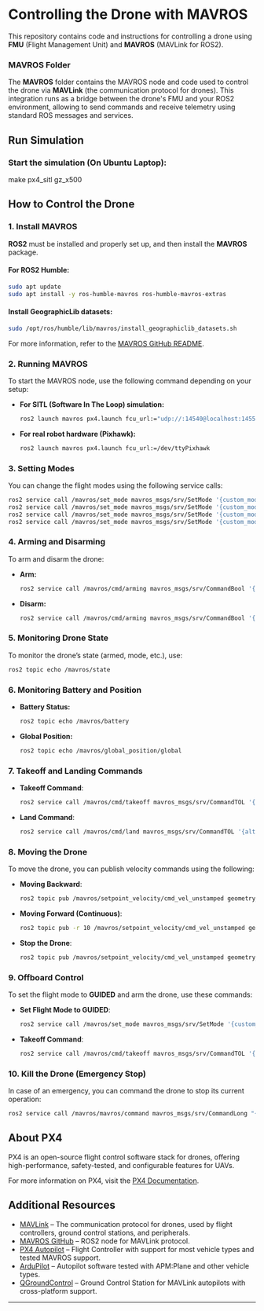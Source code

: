 # Controlling the Drone with MAVROS

This repository contains code and instructions for controlling a drone using **FMU** (Flight Management Unit) and **MAVROS** (MAVLink for ROS2). 

### **MAVROS Folder**

The **MAVROS** folder contains the MAVROS node and code used to control the drone via **MAVLink** (the communication protocol for drones). This integration runs as a bridge between the drone's FMU and your ROS2 environment, allowing to send commands and receive telemetry using standard ROS messages and services.

## Run Simulation

### Start the simulation (On Ubuntu Laptop):

make px4_sitl gz_x500

## How to Control the Drone

### **1. Install MAVROS**

**ROS2** must be installed and properly set up, and then install the **MAVROS** package.

#### For ROS2 Humble:

```bash
sudo apt update
sudo apt install -y ros-humble-mavros ros-humble-mavros-extras
```

#### Install GeographicLib datasets:

```bash
sudo /opt/ros/humble/lib/mavros/install_geographiclib_datasets.sh
```

For more information, refer to the [MAVROS GitHub README](https://github.com/mavlink/mavros/blob/ros2/mavros/README.md).

### **2. Running MAVROS**

To start the MAVROS node, use the following command depending on your setup:

- **For SITL (Software In The Loop) simulation:**

  ```bash
  ros2 launch mavros px4.launch fcu_url:="udp://:14540@localhost:14557"
  ```

- **For real robot hardware (Pixhawk):**

  ```bash
  ros2 launch mavros px4.launch fcu_url:=/dev/ttyPixhawk
  ```

### **3. Setting Modes**

You can change the flight modes using the following service calls:

```bash
ros2 service call /mavros/set_mode mavros_msgs/srv/SetMode '{custom_mode: "MANUAL"}'
ros2 service call /mavros/set_mode mavros_msgs/srv/SetMode '{custom_mode: "STABILIZED"}'
ros2 service call /mavros/set_mode mavros_msgs/srv/SetMode '{custom_mode: "AUTO.TAKEOFF"}'
ros2 service call /mavros/set_mode mavros_msgs/srv/SetMode '{custom_mode: "AUTO.LAND"}'
```

### **4. Arming and Disarming**

To arm and disarm the drone:

- **Arm:**

  ```bash
  ros2 service call /mavros/cmd/arming mavros_msgs/srv/CommandBool '{value: true}'
  ```

- **Disarm:**

  ```bash
  ros2 service call /mavros/cmd/arming mavros_msgs/srv/CommandBool '{value: false}'
  ```

### **5. Monitoring Drone State**

To monitor the drone’s state (armed, mode, etc.), use:

```bash
ros2 topic echo /mavros/state
```

### **6. Monitoring Battery and Position**

- **Battery Status:**

  ```bash
  ros2 topic echo /mavros/battery
  ```

- **Global Position:**

  ```bash
  ros2 topic echo /mavros/global_position/global
  ```

### **7. Takeoff and Landing Commands**

- **Takeoff Command**:

  ```bash
  ros2 service call /mavros/cmd/takeoff mavros_msgs/srv/CommandTOL '{altitude: 4.5, latitude: 0.0, longitude: 0.0, min_pitch: 0.0, yaw: 0.0}'
  ```

- **Land Command**:

  ```bash
  ros2 service call /mavros/cmd/land mavros_msgs/srv/CommandTOL '{altitude: 0.0, latitude: 0.0, longitude: 0.0, min_pitch: 0.0, yaw: 0.0}'
  ```

### **8. Moving the Drone**

To move the drone, you can publish velocity commands using the following:

- **Moving Backward**:

  ```bash
  ros2 topic pub /mavros/setpoint_velocity/cmd_vel_unstamped geometry_msgs/msg/Twist "{linear: {x: -1.0, y: 0.0, z: 0.0}, angular: {x: 0.0, y: 0.0, z: 0.0}}"
  ```

- **Moving Forward (Continuous)**:

  ```bash
  ros2 topic pub -r 10 /mavros/setpoint_velocity/cmd_vel_unstamped geometry_msgs/msg/Twist "{linear: {x: 1.0, y: 0.0, z: 0.0}, angular: {x: 0.0, y: 0.0, z: 0.0}}"
  ```

- **Stop the Drone**:

  ```bash
  ros2 topic pub /mavros/setpoint_velocity/cmd_vel_unstamped geometry_msgs/msg/Twist "{linear: {x: 0.0, y: 0.0, z: 0.0}, angular: {x: 0.0, y: 0.0, z: 0.0}}"
  ```

### **9. Offboard Control** 

To set the flight mode to **GUIDED** and arm the drone, use these commands:

- **Set Flight Mode to GUIDED**:

  ```bash
  ros2 service call /mavros/set_mode mavros_msgs/srv/SetMode '{custom_mode: "GUIDED"}'
  ```

- **Takeoff Command**:

  ```bash
  ros2 service call /mavros/cmd/takeoff mavros_msgs/srv/CommandTOL '{altitude: 4.5, latitude: 0.0, longitude: 0.0, min_pitch: 0.0, yaw: 0.0}'
  ```

### **10. Kill the Drone (Emergency Stop)**

In case of an emergency, you can command the drone to stop its current operation:

```bash
ros2 service call /mavros/mavros/command mavros_msgs/srv/CommandLong "{broadcast: false, command: 400, confirmation: 0, param1: 0.0, param2: 21196.0, param3: 0.0, param4: 0.0, param5: 0.0, param6: 0.0, param7: 0.0}"
```

## About PX4

PX4 is an open-source flight control software stack for drones, offering high-performance, safety-tested, and configurable features for UAVs.

For more information on PX4, visit the [PX4 Documentation](https://docs.px4.io/main/en/getting_started/px4_basic_concepts.html).

## Additional Resources

- [MAVLink](https://mavlink.io/en/) – The communication protocol for drones, used by flight controllers, ground control stations, and peripherals.
- [MAVROS GitHub](https://github.com/mavlink/mavros) – ROS2 node for MAVLink protocol.
- [PX4 Autopilot](http://px4.io/) – Flight Controller with support for most vehicle types and tested MAVROS support.
- [ArduPilot](http://ardupilot.com/) – Autopilot software tested with APM:Plane and other vehicle types.
- [QGroundControl](http://qgroundcontrol.org/) – Ground Control Station for MAVLink autopilots with cross-platform support.

---
